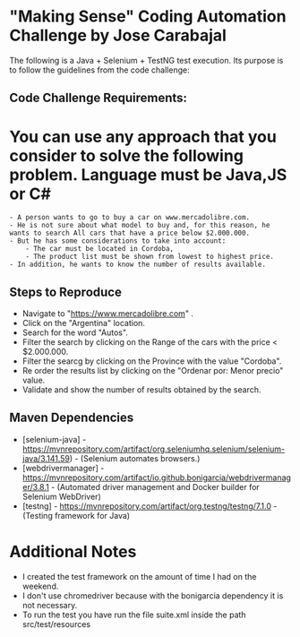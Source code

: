 # "Making Sense" Coding Automation Challenge by Jose Carabajal
The following is a Java + Selenium + TestNG test execution. Its purpose is to follow the guidelines from the code challenge:


## Code Challenge Requirements:
# You can use any approach that you consider to solve the following problem. Language must be Java,JS or C#

	- A person wants to go to buy a car on www.mercadolibre.com.
	- He is not sure about what model to buy and, for this reason, he wants to search All cars that have a price below $2.000.000.  
	- But he has some considerations to take into account: 
		- The car must be located in Cordoba,
		- The product list must be shown from lowest to highest price. 
	- In addition, he wants to know the number of results available.


## Steps to Reproduce
- Navigate to "https://www.mercadolibre.com" .
- Click on the "Argentina" location.
- Search for the word "Autos".
- Filter the search by clicking on the Range of the cars with the price < $2.000.000.
- Filter the searcg by clicking on the Province with the value "Cordoba".
- Re order the results list by clicking on the "Ordenar por: Menor precio" value.
- Validate and show the number of results obtained by the search.


## Maven Dependencies
- [selenium-java] - https://mvnrepository.com/artifact/org.seleniumhq.selenium/selenium-java/3.141.59) - (Selenium automates browsers.)
- [webdrivermanager] - https://mvnrepository.com/artifact/io.github.bonigarcia/webdrivermanager/3.8.1 -  (Automated driver management and Docker builder for Selenium WebDriver)
- [testng] -  https://mvnrepository.com/artifact/org.testng/testng/7.1.0 - (Testing framework for Java)

 

# Additional Notes
- I created the test framework on the amount of time I had on the weekend.
- I don't use chromedriver because with the bonigarcia dependency it is not necessary.
- To run the test you have run the file suite.xml inside the path src/test/resources
